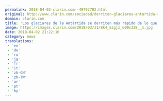 ```yaml
---
permalink: 2018-04-02-clarin.com--49792702.html
original: http://www.clarin.com/sociedad/derriten-glaciares-antartida-rapido-pensaba_0_HJxVNzxjG.html
domain: clarin.com
title: 'Los glaciares de la Antártida se derriten más rápido de lo que se pensaba'
image: https://images.clarin.com/2018/03/31/Bk4_Ezgjz_600x338__1.jpg
date: 2018-04-02 21:22:16
category: news
translations: 
 - 'en'
 - 'de'
 - 'ru'
 - 'ja'
 - 'fr'
 - 'it'
 - 'zh-CN'
 - 'zh-TW'
 - 'ar'
 - 'pt'
 - 'hy'
---
```



